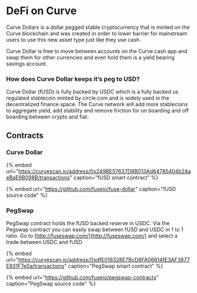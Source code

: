# DeFi on Curve

Curve Dollars is a dollar pegged stable cryptocurrency that is minted on the Curve blockchain and was created in order to lower barrier for mainstream users to use this new asset type just like they use cash.

Curve Dollar is free to move between accounts on the Curve.cash app and swap them for other currencies and even hold them is a yield bearing savings account.

### How does Curve Dollar keeps it’s peg to USD?

Curve Dollar \(fUSD\) is fully backed by USDC which is a fully backed us regulated stablecoin minted by circle.com and is widely used in the decentralized finance space. The Curve network will add more stablecoins to aggregate yield, add stability and remove friction for on boarding and off boarding between crypto and fiat. 

## Contracts

### Curve Dollar

{% embed url="https://curvescan.io/address/0x249BE57637D8B013Ad64785404b24aeBaE9B098B/transactions" caption="fUSD smart contract" %}

{% embed url="https://github.com/fuseio/fuse-dollar" caption="fUSD source code" %}

### PegSwap

PegSwap contract holds the fUSD backed reserve in USDC. Via the Pegswap contract you can easily swap between fUSD and USDC in 1 to 1 ratio. Go to [http://fuseswap.com/](http://fuseswap.com/) and select a trade between USDC and fUSD

{% embed url="https://curvescan.io/address/0xdfE016328E7BcD6FA06614fE3AF3877E931F7e0a/transactions" caption="PegSwap smart contract" %}

{% embed url="https://github.com/fuseio/pegswap-contracts" caption="PegSwap source code" %}







